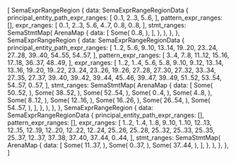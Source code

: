 [
    SemaExprRangeRegion {
        data: SemaExprRangeRegionData {
            principal_entity_path_expr_ranges: [
                0..1,
                2..3,
                5..6,
            ],
            pattern_expr_ranges: [],
            expr_ranges: [
                0..1,
                2..3,
                5..6,
                4..7,
                0..8,
                0..8,
            ],
            stmt_ranges: SemaStmtMap(
                ArenaMap {
                    data: [
                        Some(
                            0..8,
                        ),
                    ],
                },
            ),
        },
    },
    SemaExprRangeRegion {
        data: SemaExprRangeRegionData {
            principal_entity_path_expr_ranges: [
                1..2,
                5..6,
                9..10,
                13..14,
                19..20,
                23..24,
                27..28,
                39..40,
                54..55,
                54..57,
            ],
            pattern_expr_ranges: [
                3..4,
                7..8,
                11..12,
                15..16,
                17..18,
                36..37,
                48..49,
            ],
            expr_ranges: [
                1..2,
                1..4,
                5..6,
                5..8,
                9..10,
                9..12,
                13..14,
                13..16,
                19..20,
                19..22,
                23..24,
                23..26,
                19..26,
                27..28,
                27..30,
                27..32,
                33..34,
                27..35,
                27..37,
                39..40,
                39..42,
                39..44,
                45..46,
                39..47,
                39..49,
                51..52,
                53..54,
                54..57,
                0..57,
            ],
            stmt_ranges: SemaStmtMap(
                ArenaMap {
                    data: [
                        Some(
                            50..52,
                        ),
                        Some(
                            38..52,
                        ),
                        Some(
                            52..54,
                        ),
                        Some(
                            0..4,
                        ),
                        Some(
                            4..8,
                        ),
                        Some(
                            8..12,
                        ),
                        Some(
                            12..16,
                        ),
                        Some(
                            16..26,
                        ),
                        Some(
                            26..54,
                        ),
                        Some(
                            54..57,
                        ),
                    ],
                },
            ),
        },
    },
    SemaExprRangeRegion {
        data: SemaExprRangeRegionData {
            principal_entity_path_expr_ranges: [],
            pattern_expr_ranges: [],
            expr_ranges: [
                1..2,
                1..4,
                1..8,
                9..10,
                1..10,
                12..13,
                12..15,
                12..19,
                12..20,
                12..22,
                12..24,
                25..26,
                25..28,
                25..32,
                25..33,
                25..35,
                25..37,
                12..37,
                37..38,
                37..40,
                37..44,
                0..44,
            ],
            stmt_ranges: SemaStmtMap(
                ArenaMap {
                    data: [
                        Some(
                            11..37,
                        ),
                        Some(
                            0..37,
                        ),
                        Some(
                            37..44,
                        ),
                    ],
                },
            ),
        },
    },
]